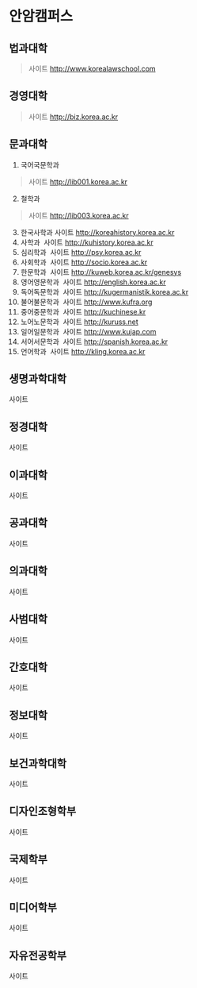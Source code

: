# 안암캠퍼스
## 법과대학
 >사이트 http://www.korealawschool.com
## 경영대학
 >사이트 http://biz.korea.ac.kr
## 문과대학
 1. 국어국문학과
  >사이트 http://lib001.korea.ac.kr
 2. 철학과
  >사이트 http://lib003.korea.ac.kr
 3. 한국사학과
  사이트 http://koreahistory.korea.ac.kr
 4. 사학과
  사이트 http://kuhistory.korea.ac.kr
 5. 심리학과
  사이트 http://psy.korea.ac.kr
 6. 사회학과
  사이트 http://socio.korea.ac.kr
 7. 한문학과
  사이트 http://kuweb.korea.ac.kr/genesys
 8. 영어영문학과
  사이트 http://english.korea.ac.kr
 9. 독어독문학과
  사이트 http://kugermanistik.korea.ac.kr
 10. 불어불문학과
  사이트 http://www.kufra.org
 11. 중어중문학과
  사이트 http://kuchinese.kr
 12. 노어노문학과
  사이트 http://kuruss.net
 13. 일어일문학과
  사이트 http://www.kujap.com
 14. 서어서문학과
  사이트 http://spanish.korea.ac.kr
 15. 언어학과
  사이트 http://kling.korea.ac.kr
 
## 생명과학대학
 사이트
## 정경대학
 사이트
## 이과대학
 사이트
## 공과대학
 사이트
## 의과대학
 사이트
## 사범대학
 사이트
## 간호대학
 사이트
## 정보대학
 사이트
## 보건과학대학
 사이트
## 디자인조형학부
 사이트
## 국제학부
 사이트
## 미디어학부
 사이트
## 자유전공학부
 사이트

